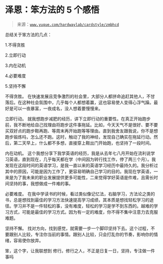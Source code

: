 # 泽恩：笨方法的 5 个感悟

> 来源：[`www.yuque.com/hardwaylab/cardstyle/zmbhcd`](https://www.yuque.com/hardwaylab/cardstyle/zmbhcd)



总结关于笨方法的几点： 

1.不得贪胜 

2.立即行动 

3.内在动机 

4.必要难度 

5.坚持不懈 

不得贪胜。 在快速发展且竞争激烈的社会里，大部分人都拼命追赶其他人，不甘落后。在这种社会氛围中，几乎每个人都想着赢，这也容易使人变得心浮气躁。最好是可以一夜暴富，一夜成名，没人想着要慢慢来。 

立即行动。 就我想跑步减肥的经历，讲下立即行动的重要性。在真正开始跑步前，我不断地给自己找理由将跑步这件事拖延。比如，今天天气不是很好、要不要买双好点的跑步鞋再跑、等周末再开始跑等等理由。直到我舍友跟我说，你不是想跑步锻炼吗，怎么还不跑。这时，触动了我的神经，发现自己确实在拖延行动。然后，第二天早上，什么都不多想，直接穿上鞋出门开始跑，也坚持了一段时间。 

内在动机。 这个我想分享下我学英语的经历，我是从去年七八月开始在流利说学习英语，直到现在，几乎每天都在学（中间因为转行找工作，停了两三个月）。我发现在这段时间的英语学习，是我一直以来的英语学习经历中最持久的。我分析过其中的原因，可能是因为工作了，更容易明确自己学习的目的。我现在学英语，一来是为了我未来的职业发展提供更多可能性，二来觉得学好英语是件难，且需长时间坚持的事，我想做成一件难的事。 

必要难度。 在我中学读书的时候，看过类似像记忆法，右脑学习，方法论之类的书，总是想找到最佳的学习方法快速提高学习成绩，其本质是想找轻松学习的途径。学习并不是一件轻松的事，没有难度，轻松的学习是学不到东西的。越难的学习方式，可能是最佳的学习方式。因为有一定的难度，你不得不集中注意力去克服难题。 

坚持不懈。 找对方向，找到感觉，就需要一步一个脚印坚持下去。这个过程，不要跟别人比较，专注你当前的事情。跟别人比较，只会打乱你的节奏，影响你的情绪，容易使你放弃。 

笨，这个字，让我联想到 修行。修行之人，不正是日复一日，坚持，专注做一件事吗